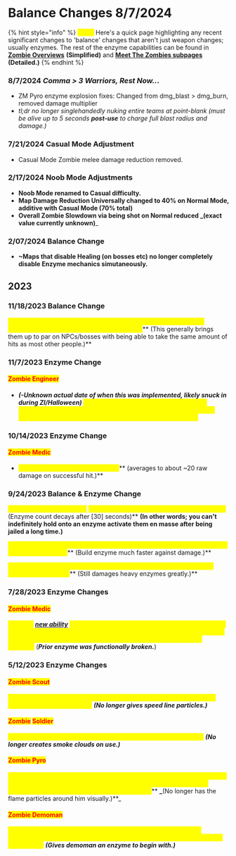 # Balance Changes 8/7/2024

{% hint style="info" %}
<mark style="color:yellow;">**Note:**</mark> Here's a quick page highlighting any recent significant changes to 'balance' changes that aren't just weapon changes; usually enzymes. The rest of the enzyme capabilities can be found in [**Zombie Overviews**](../general-overview/how-to-play-as-zombies/zombie-mutations-overview.md) **(Simplified)** and [**Meet The Zombies subpages**](../human-zombie-guides-stats-here/meet-the-zombies/) **(Detailed.)**
{% endhint %}

### 8/7/2024 _Comma > 3 Warriors, Rest Now.._.

* ZM Pyro enzyme explosion fixes: Changed from dmg\_blast > dmg\_burn, removed damage multiplier
* _tl;dr no longer singlehandedly nuking entire teams at point-blank (must be alive up to 5 seconds **post-use** to charge full blast radius and damage.)_

### 7/21/2024 Casual Mode Adjustment

* Casual Mode Zombie melee damage reduction removed.

### 2/17/2024 Noob Mode Adjustments

* **Noob Mode renamed to Casual difficulty.**
* **Map Damage Reduction Universally changed to 40% on Normal Mode, additive with Casual Mode (70% total)**
* **Overall Zombie Slowdown via being shot on Normal reduced **_**(exact value currently unknown)**_

### 2/07/2024 Balance Change

* **\~Maps that disable Healing (on bosses etc) no longer completely disable Enzyme mechanics simutaneously.**

## 2023

### 11/18/2023 Balance Change

<mark style="color:yellow;">**\~Human Demomen now have 200 HP with sticky/scottish/quickie equipped, still 175 if using a shield or jumper!**</mark>** (This generally brings them up to par on NPCs/bosses with being able to take the same amount of hits as most other people.)**

### 11/7/2023 Enzyme Change

#### <mark style="color:red;">Zombie Engineer</mark>

* #### _(-Unknown actual date of when this was implemented, likely snuck in during ZI/Halloween)_ <mark style="color:yellow;">Zombie Engineer's Enzyme can now EMP sentries to stop them from firing for a few seconds \[at a moderate range] and still can stun a single Human within melee range.</mark>

### 10/14/2023 Enzyme Change&#x20;

#### <mark style="color:red;">Zombie Medic</mark>

* <mark style="color:yellow;">**Enzyme damage reduced by 50%**</mark>** (averages to about \~20 raw damage on successful hit.)**

### 9/24/2023 Balance & Enzyme Change

<mark style="color:yellow;">**-Enzyme**</mark><mark style="color:yellow;">** **</mark>_<mark style="color:yellow;">**only increases**</mark>_<mark style="color:yellow;">** **</mark><mark style="color:yellow;">**upon taking damage and decays after a while;**</mark>** **<mark style="color:orange;">**(Enzyme count decays after \[30] seconds)**</mark> **(In other words; you can't indefinitely hold onto an enzyme activate them en masse after being jailed a long time.)**

<mark style="color:yellow;">**-Correlating with the above; Enzyme on being hit increased by around \[6-8?] per damage tick**</mark>** (Build enzyme much faster against damage.)**

<mark style="color:yellow;">**-Human melees no longer do increased damage and instead will do a sizeable knockback.**</mark>** (Still damages heavy enzymes greatly.)**

### 7/28/2023 Enzyme Changes

#### <mark style="color:red;">Zombie Medic</mark>

<mark style="color:yellow;">**-Given a**</mark> [_**new ability**_](../human-zombie-guides-stats-here/meet-the-zombies/zombie-medic.md) <mark style="color:yellow;">**that allows the Zombie Medic to do an instant 30-60 damage to Humans in an AoE on activation; damage depending on range (and weapon interaction.) Does not infect upon kill as it deals crit damage.**</mark> (_**Prior enzyme was functionally broken.**_)

### 5/12/2023 Enzyme Changes

#### <mark style="color:red;">Zombie Scout</mark>

<mark style="color:yellow;">**-Only visually changed, grants the Zombie Scout a conch-like banner effect underneath themself.**</mark> _**(No longer gives speed line particles.)**_

#### <mark style="color:red;">Zombie</mark> <mark style="color:red;">Soldier</mark>

<mark style="color:yellow;">**-Grants Zombie Soldiers a mini-crit buff to melee for \[8] seconds.**</mark> _**(No longer creates smoke clouds on use.)**_

#### <mark style="color:red;">Zombie Pyro</mark>

<mark style="color:yellow;">**-Zombie Pyros now gain a giant bomb head upon enzyme, does immense damage at close range; has a wind-up AoE explosion that launches zombies forwards if not shot before it times out.**</mark>** **_**(No longer has the flame particles around him visually.)**_

#### <mark style="color:red;">Zombie Demoman</mark>

<mark style="color:yellow;">**-Refills charge meter to \~roughly \[95%] on use, allowing Zombie Demomen to do another follow-up charge. Does nothing if charge meter already full.**</mark> _**(Gives demoman an enzyme to begin with.)**_




